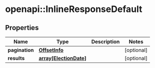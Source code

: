 # openapi::InlineResponseDefault


## Properties
Name | Type | Description | Notes
------------ | ------------- | ------------- | -------------
**pagination** | [**OffsetInfo**](OffsetInfo.md) |  | [optional] 
**results** | [**array[ElectionDate]**](ElectionDate.md) |  | [optional] 


